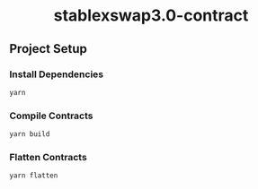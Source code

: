 <h1 align="center">stablexswap3.0-contract</h1>

## Project Setup
### Install Dependencies
```bash
yarn
```

### Compile Contracts
```bash
yarn build
```

### Flatten Contracts
```bash
yarn flatten
```

